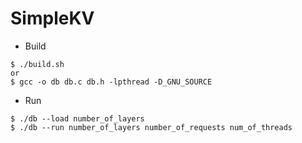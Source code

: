 # SimpleKV

* Build
```
$ ./build.sh
or
$ gcc -o db db.c db.h -lpthread -D_GNU_SOURCE
```

* Run
```
$ ./db --load number_of_layers
$ ./db --run number_of_layers number_of_requests num_of_threads
```
